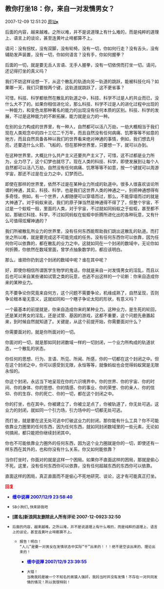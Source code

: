 ## 教你打坐18：你，来自一对发情男女？
2007-12-09 12:51:20
[原址▸](http://www.fxgan.com/chan_time/2007_07_12/807.htm)



 后面的内容，越来越难。之所以难，并不是说道理上有什么难的，而是纯粹的道理上、语言上的谈论，甚至连黄叶止啼都算不上。
 
 请问：没有拐杖，没有双脚，没有轮椅，没有一切，你如何行走？没有舌头，没有辅助发声装置，没有一切，你如何语言？没有手，你如何握拳？
 
 后面的一切，就是要无舌人言语、无手人握拳，没有一切依傍而打坐一切。请问，还记得打坐的真义吗？
 
 我们不妨这样设想一下，从这个散乱的轨道向另一轨道的跳跃，能被科技化吗？如果哪一天，我们只要按两个键，这轨道就跳跃了，这不更省事？
 
 可惜，科技、科学都依然在散乱的轨道之中，科技、科学不过是人的共业而已，没什么大不了的。如果你相信进化论，那么科技、科学不过是人的进化过程中出现的一种能力，和变色龙那种著名的能力的出现没有任何本质的区别。科技、科学的发展，不过是这种能力的不断拓展，能力就是业力的一种。
 
 在别的业力构成的世界里，有一种人，自然都可以活八万劫，一劫大概相当于我们现在人类观念中的四十三亿二千万年，而且自然没有任何病痛、饥寒等等不如意的地方，而且自然具备各种以我们的世界看来绝对神通的事情，例如，我们想去月亮，还要造什么火箭、飞船的，但在那种世界里，只要想一下，就可以办到。
 
 在这种世界里，大概比什么共产主义还要共产主义了，可惜，这不过都是业力所为，业力尽了，这个幻梦也就尽了。现在人类的科技、科学，即使发展到让每个人自然都可以活八万劫，自然没有任何病痛、饥寒等等不如意，按一个键就可以周游宇宙，那还不过是在业力之中，幻梦而已。
 
 即使在那样的世界里，依然不过是在某种业力所成的轨道中。很多人很喜欢谈论所谓的神通，其实，科技、科学，也是我们这世界人类的神通之一，别把神通想得有多奇怪，例如，有一个世界，人都随便可以穿墙而过，那么，不能穿墙而过的就是大神通了。对于蚂蚁来说，我们的原子弹当然是神通得不得了了，但整个宇宙，不过是一个蚁蛭一般，里面的人类，对于宇宙，不过就如同蚂蚁之于蚁蛭，甚至都不如，那破烂科技、科学，不过如同蚂蚁在蚁蛭中折腾所进化出的各种玩意，又有什么可值得炫耀神通的？
 
 我们所被散乱所业力的世界里，没有任何东西能帮助我们跳出这散乱的轨道。而打坐之所以难，就是要完成这不可能完成的任务。没有任何东西你可以依靠，因为任何你可以依靠的，都在散乱的业力之中。这就如同在一个封闭的数域中，无论你如何折腾，你依然在数域里面，曾学点抽象数学的，都应该明白。
 
 那么，谁把你扔到这个封闭的数域中呢？谁在其中呢？
 
 好，即使你相信所谓医学生物学的鬼话，你就是来自一对发情男女的淫乱，而且以后也可以来自某些诸如试管之类的玩意，也逃不出这样的一个论断：你来自造成你来的某种业力。
 
 先不要争论你究竟来自何方，这个问题不需要争论，机缘成熟了，自然呈现，否则争论根本毫无意义，这就如同和一个瞎子争论太阳的形状，有意义吗？
 
 一个最基本的前提就是，你来自造成你来的某种业力。这种业力，是生死的轮回，还是某对男女的淫乱，还是试管、基因的游戏，这都不重要，这个问题先悬置起来，到时候自然就知道了。关键是，从这个前提开始，你需要面对什么？
 
 你需要面对的，就是你所面对的一切。
 
 你面对的一切，就是那如同封闭数域一样的一切封闭，一个业力所构成的轨道状态，一个散乱的状态。
 
 你任何的思想、行为、言语、所见、所闻、所感，你的一切都在这个封闭之中。但在这个封闭之中，你可以感受到无限，永恒等等，就像蚂蚁也会觉得蚂蚁窝是无限永恒的。
 
 你这个封闭，永远当下地呈现在你的六识境界中。你的世界、你的宇宙、你的时间、你的身体、你的思想、你的情感、你的事业、你的荣誉、你的亲人、你的信仰、你的生存、你的死亡、你的一切，都在这个封闭之中。
 
 你的打坐，也在其中。你被建立了，你被立足点了，你被轨道了，你无处可逃。这业力的封闭，就如同一个引力场，引力场中的一切都无处可逃。
 
 而打坐，就是要在这无处可逃中打破这业力的封闭。那你能有什么工具？你不可能依靠业力圈里的任何东西，因为任何东西，就如同封闭数域里的一些元素，无论如何搞闹，都只能把你继续封闭其中。
 
 你也不可能依靠业力圈外的任何东西，因为这个业力圈就是你的一切，即使还有一样东西在其外的，也和你没有什么关系，你又如何能依靠？
 
 当你打坐时，你面对的就是这样一个困局。如果你不直面这样的困局，那就是偷心不死。这里，没有任何东西你可以依靠，没有任何超越东西的东西你可以依靠。
 
 直面这样的困局，真正直面而不是偷心不死地研究、谈论，这才有可能真正打坐。





<font color='red'>**回复**</font>


- **<font color='blue'>缠中说禅 2007/12/9 23:58:40</font>**
- ```
  SB小狗们,快来舔我吧
  ```
- **[匿名]新浪网友删除此人所有评论 2007-12-0923:32:50**
- ```
  后面的内容，越来越难。之所以难，并不是说道理上有什么难的，而是纯粹的道理上、语言上的谈论，甚至连黄叶止啼都算不上。
  ```
   - ```
     报告！明白！
     “人儿”是要一对男女在发情状态中实际“干”出来的！！！绝不是空谈出来的、理论出来的！
     ```
      - **<font color='blue'>缠中说禅 2007/12/9 23:39:55</font>**
      - ```
        大错！
        当晚我妈是被一个不知名的男猿人强奸，我妈当时并没有发情！不存在一对共同发情的情况！所以我很特别！
        ```
